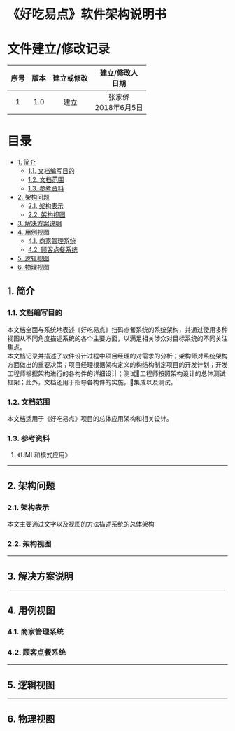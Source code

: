 # 《好吃易点》软件架构说明书

# 文件建立/修改记录
|序号 |版本|建立或修改|建立/修改人</br>日期|
|:--:|:--:|:-----:|:----------------:|
|1   |1.0 |建立   |张家侨</br>2018年6月5日|

# 目录
<!-- TOC depthFrom:2 -->

- [1. 简介](#1-简介)
    - [1.1. 文档编写目的](#11-文档编写目的)
    - [1.2. 文档范围](#12-文档范围)
    - [1.3. 参考资料](#13-参考资料)
- [2. 架构问题](#2-架构问题)
    - [2.1. 架构表示](#21-架构表示)
    - [2.2. 架构视图](#22-架构视图)
- [3. 解决方案说明](#3-解决方案说明)
- [4. 用例视图](#4-用例视图)
    - [4.1. 商家管理系统](#41-商家管理系统)
    - [4.2. 顾客点餐系统](#42-顾客点餐系统)
- [5. 逻辑视图](#5-逻辑视图)
- [6. 物理视图](#6-物理视图)

<!-- /TOC -->

## 1. 简介
### 1.1. 文档编写目的
本文档全面与系统地表述《好吃易点》扫码点餐系统的系统架构，并通过使用多种视图从不同角度描述系统的各个主要方面，以满足相关涉众对目标系统的不同关注焦点。<br>
本文档记录并描述了软件设计过程中项目经理的对需求的分析；架构师对系统架构方面做出的重要决策；项目经理根据架构定义的构结构制定项目的开发计划；开发工程师根据架构进行的各构件的详细设计；测试工程师按照架构设计的总体测试框架；此外，文档还用于指导各构件的实施，集成以及测试。

### 1.2. 文档范围
本文档适用于《好吃易点》项目的总体应用架构和相关设计。

### 1.3. 参考资料
1. 《UML和模式应用》
---
## 2. 架构问题
### 2.1. 架构表示
本文主要通过文字以及视图的方法描述系统的总体架构
### 2.2. 架构视图
---
## 3. 解决方案说明
---
## 4. 用例视图
### 4.1. 商家管理系统

### 4.2. 顾客点餐系统
---
## 5. 逻辑视图
---
## 6. 物理视图
